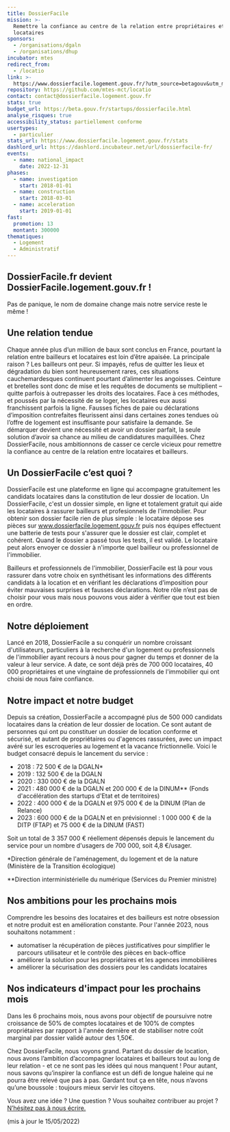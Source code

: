 ```yaml
---
title: DossierFacile
mission: >-
  Remettre la confiance au centre de la relation entre propriétaires et
  locataires
sponsors:
  - /organisations/dgaln
  - /organisations/dhup
incubator: mtes
redirect_from:
  - /locatio
link: >-
  https://www.dossierfacile.logement.gouv.fr/?utm_source=betagouv&utm_medium=referral&utm_campaign=fiche_betagouv
repository: https://github.com/mtes-mct/locatio
contact: contact@dossierfacile.logement.gouv.fr
stats: true
budget_url: https://beta.gouv.fr/startups/dossierfacile.html
analyse_risques: true
accessibility_status: partiellement conforme
usertypes:
  - particulier
stats_url: https://www.dossierfacile.logement.gouv.fr/stats
dashlord_url: https://dashlord.incubateur.net/url/dossierfacile-fr/
events:
  - name: national_impact
    date: 2022-12-31
phases:
  - name: investigation
    start: 2018-01-01
  - name: construction
    start: 2018-03-01
  - name: acceleration
    start: 2019-01-01
fast:
  promotion: 13
  montant: 300000
thematiques:
  - Logement
  - Administratif
---
```

## DossierFacile.fr devient DossierFacile.logement.gouv.fr !

Pas de panique, le nom de domaine change mais notre service reste le même !

## Une relation tendue

Chaque année plus d’un million de baux sont conclus en France, pourtant la relation entre bailleurs et locataires est loin d’être apaisée. La principale raison ? Les bailleurs ont peur. Si impayés, refus de quitter les lieux et dégradation du bien sont heureusement rares, ces situations cauchemardesques continuent pourtant d’alimenter les angoisses. Ceinture et bretelles sont donc de mise et les requêtes de documents se multiplient – quitte parfois à outrepasser les droits des locataires.
Face à ces méthodes, et poussés par la nécessité de se loger, les locataires eux aussi franchissent parfois la ligne. Fausses fiches de paie ou déclarations d’imposition contrefaites fleurissent ainsi dans certaines zones tendues où l’offre de logement est insuffisante pour satisfaire la demande. Se démarquer devient une nécessité et avoir un dossier parfait, la seule solution d’avoir sa chance au milieu de candidatures maquillées.
Chez DossierFacile, nous ambitionnons de casser ce cercle vicieux pour remettre la confiance au centre de la relation entre locataires et bailleurs.

## Un DossierFacile c’est quoi ?

DossierFacile est une plateforme en ligne qui accompagne gratuitement les candidats locataires dans la constitution de leur dossier de location.
Un DossierFacile, c'est un dossier simple, en ligne et totalement gratuit qui aide les locataires à rassurer bailleurs et profesionnels de l'immobilier. Pour obtenir son dossier facile rien de plus simple : le locataire dépose ses pièces sur <a href="https://locataire.dossierfacile.logement.gouv.fr/login?utm_source=betagouv">www.dossierfacile.logement.gouv.fr</a> puis nos équipes effectuent une batterie de tests pour s'assurer que le dossier est clair, complet et cohérent. Quand le dossier a passé tous les tests, il est validé. Le locataire peut alors envoyer ce dossier à n'importe quel bailleur ou professionnel de l'immobilier.

Bailleurs et professionnels de l'immobilier, DossierFacile est là pour vous rassurer dans votre choix en synthétisant les informations des différents candidats à la location et en vérifiant les déclarations d’imposition pour éviter mauvaises surprises et fausses déclarations. Notre rôle n’est pas de choisir pour vous mais nous pouvons vous aider à vérifier que tout est bien en ordre.

## Notre déploiement

Lancé en 2018, DossierFacile a su conquérir un nombre croissant d'utilisateurs, particuliers à la recherche d'un logement ou professionnels de l'immobilier ayant recours à nous pour gagner du temps et donner de la valeur à leur service. A date, ce sont déjà près de 700 000 locataires, 40 000 propriétaires et une vingtaine de professionnels de l'immobilier qui ont choisi de nous faire confiance.

## Notre impact et notre budget

Depuis sa création, DossierFacile a accompagné plus de 500 000 candidats locataires dans la création de leur dossier de location. Ce sont autant de personnes qui ont pu constituer un dossier de location conforme et sécurisé, et autant de propriétaires ou d'agences rassurées, avec un impact avéré sur les escroqueries au logement et la vacance frictionnelle.
Voici le budget consacré depuis le lancement du service :

- 2018 : 72 500 € de la DGALN\*
- 2019 : 132 500 € de la DGALN
- 2020 : 330 000 € de la DGALN
- 2021 : 480 000 € de la DGALN et 200 000 € de la DINUM\*\* (Fonds d'accélération des startups d'Etat et de territoires)
- 2022 : 400 000 € de la DGALN et 975 000 € de la DINUM (Plan de Relance)
- 2023 : 600 000 € de la DGALN et en prévisionnel : 1 000 000 € de la DITP (FTAP) et 75 000 € de la DINUM (FAST)

Soit un total de 3 357 000 € réellement dépensés depuis le lancement du service pour un nombre d'usagers de 700 000, soit 4,8 €/usager.

\*Direction générale de l'aménagement, du logement et de la nature (Ministère de la Transition écologique)

\*\*Direction interministérielle du numérique (Services du Premier ministre)

## Nos ambitions pour les prochains mois

Comprendre les besoins des locataires et des bailleurs est notre obsession et notre produit est en amélioration constante.
Pour l'année 2023, nous souhaitons notamment :

- automatiser la récupération de pièces justificatives pour simplifier le parcours utilisateur et le contrôle des pièces en back-office
- améliorer la solution pour les propriétaires et les agences immobilières
- améliorer la sécurisation des dossiers pour les candidats locataires

## Nos indicateurs d'impact pour les prochains mois

Dans les 6 prochains mois, nous avons pour objectif de poursuivre notre croissance de 50% de comptes locataires et de 100% de comptes propriétaires par rapport à l'année dernière et de stabiliser notre coût marginal par dossier validé autour des 1,50€.

Chez DossierFacile, nous voyons grand. Partant du dossier de location, nous avons l’ambition d’accompagner locataires et bailleurs tout au long de leur relation - et ce ne sont pas les idées qui nous manquent ! Pour autant, nous savons qu’inspirer la confiance est un défi de longue haleine qui ne pourra être relevé que pas à pas. Gardant tout ça en tête, nous n’avons qu’une boussole : toujours mieux servir les citoyens.

Vous avez une idée ? Une question ? Vous souhaitez contribuer au projet ? <a href="mailto:contact@dossierfacile.fr">N’hésitez pas à nous écrire.</a>

(mis à jour le 15/05/2022)
